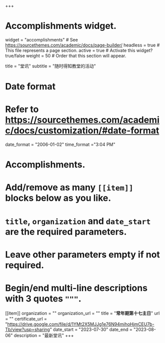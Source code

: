 +++
# Accomplishments widget.
widget = "accomplishments"  # See https://sourcethemes.com/academic/docs/page-builder/
headless = true  # This file represents a page section.
active = true  # Activate this widget? true/false
weight = 50  # Order that this section will appear.

title = "堂讯"
subtitle = "随时得知教堂的活动"

# Date format
#   Refer to https://sourcethemes.com/academic/docs/customization/#date-format
date_format = "2006-01-02"
time_format ="3:04 PM"

# Accomplishments.
#   Add/remove as many `[[item]]` blocks below as you like.
#   `title`, `organization` and `date_start` are the required parameters.
#   Leave other parameters empty if not required.
#   Begin/end multi-line descriptions with 3 quotes `"""`.

[[item]]
  organization = ""
  organization_url = ""
  title = "**常年期第十七主日**"
  url = ""
  certificate_url = "https://drive.google.com/file/d/1YMt2X5MJJg1e76N94mihoHjmCEU7b-Tb/view?usp=sharing"
  date_start = "2023-07-30"
  date_end = "2023-08-06"
  description = "最新堂讯"
+++
